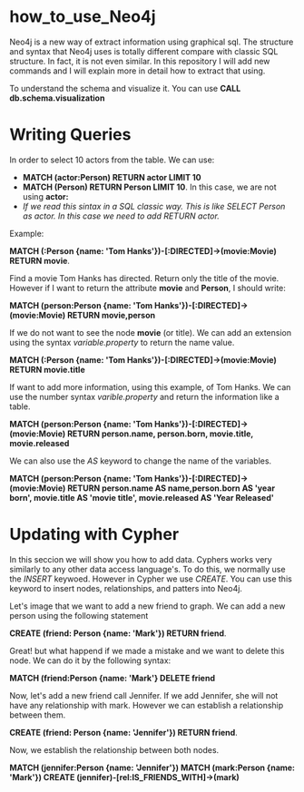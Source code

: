 # how_to_use_Neo4j

Neo4j is a new way of extract information using graphical sql. The structure and syntax that Neo4j uses is totally different compare with classic SQL structure. In fact, it is not even similar. In this repository I will add new commands and I will explain more in detail how to extract that using.


To understand the schema and visualize it. You can use **CALL db.schema.visualization**

# Writing Queries 

In order to select 10 actors from the table. We can use:
- **MATCH (actor:Person) RETURN actor LIMIT 10**
- **MATCH (Person) RETURN Person LIMIT 10**. In this case, we are not using **actor:**
- *If we read this sintax in a SQL classic way. This is like SELECT Person as actor. In this case we need to add RETURN actor.*

Example:

**MATCH (:Person {name: 'Tom Hanks'})-[:DIRECTED]->(movie:Movie) RETURN movie**.

Find a movie Tom Hanks has directed. Return only the title of the movie. However if I want to return the attribute **movie** and **Person**, I should write:

**MATCH (person:Person {name: 'Tom Hanks'})-[:DIRECTED]->(movie:Movie) RETURN movie,person**

If we do not want to see the node **movie** (or title). We can add an extension using the syntax *variable.property* to return the name value.

**MATCH (:Person {name: 'Tom Hanks'})-[:DIRECTED]->(movie:Movie) RETURN movie.title**

If want to add more information, using this example, of Tom Hanks. We can use the number syntax *varible.property* and return the information like a table.

**MATCH (person:Person {name: 'Tom Hanks'})-[:DIRECTED]->(movie:Movie) RETURN person.name, person.born, movie.title, movie.released**

We can also use the *AS* keyword to change the name of the variables.

**MATCH (person:Person {name: 'Tom Hanks'})-[:DIRECTED]-> (movie:Movie) RETURN person.name AS name,person.born  AS 'year born', movie.title AS 'movie title', movie.released AS 'Year Released'**

# Updating with Cypher

In this seccion we will show you how to add data. Cyphers works very similarly to any other data access language's. To do this, we normally use the *INSERT* keywoed. However in Cypher we use *CREATE*. You can use this keyword to insert nodes, relationships, and patters into Neo4j.

Let's image that we want to add a new friend to graph. We can add a new person using the following statement

**CREATE (friend: Person {name: 'Mark'}) RETURN friend**. 

Great! but what happend if we made a mistake and we want to delete this node. We can do it by the following syntax:

**MATCH (friend:Person {name: 'Mark'} DELETE friend**

Now, let's add a new friend call Jennifer. If we add Jennifer, she will not have any relationship with mark. However we can establish a relationship between them.

**CREATE (friend: Person {name: 'Jennifer'}) RETURN friend**. 

Now, we establish the relationship between both nodes.

**MATCH (jennifer:Person {name: 'Jennifer'})
MATCH (mark:Person {name: 'Mark'})
CREATE (jennifer)-[rel:IS_FRIENDS_WITH]->(mark)** 
